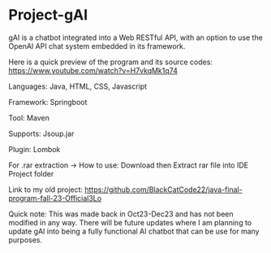 # Project-gAI

gAI is a chatbot integrated into a Web RESTful API, with an option to use the OpenAI API chat system embedded in its framework.

Here is a quick preview of the program and its source codes: https://www.youtube.com/watch?v=H7vkqMk1q74

Languages: Java, HTML, CSS, Javascript

Framework: Springboot

Tool: Maven

Supports: Jsoup.jar

Plugin: Lombok

For .rar extraction -> How to use: Download then Extract rar file into IDE Project folder


Link to my old project: https://github.com/BlackCatCode22/java-final-program-fall-23-Official3Lo

Quick note: This was made back in Oct23-Dec23 and has not been modified in any way. There will be future updates where I am planning to update gAI into being a fully functional AI chatbot that can be use for many purposes.

